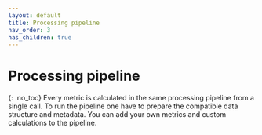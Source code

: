 ```yaml
---
layout: default
title: Processing pipeline
nav_order: 3
has_children: true
---
```

# Processing pipeline
{: .no_toc}
Every metric is calculated in the same processing pipeline from a single call. To run the pipeline one have to prepare the compatible data structure and metadata. You can add your own metrics and custom calculations to the pipeline.
